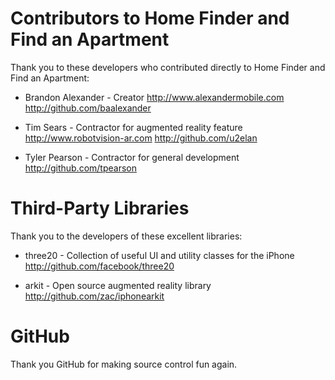Contributors to Home Finder and Find an Apartment
=================================================
Thank you to these developers who contributed directly to Home Finder and Find an Apartment:

* Brandon Alexander - Creator
http://www.alexandermobile.com
http://github.com/baalexander

* Tim Sears - Contractor for augmented reality feature
http://www.robotvision-ar.com
http://github.com/u2elan

* Tyler Pearson - Contractor for general development
http://github.com/tpearson

Third-Party Libraries
=====================
Thank you to the developers of these excellent libraries:

* three20 - Collection of useful UI and utility classes for the iPhone
http://github.com/facebook/three20

* arkit - Open source augmented reality library
http://github.com/zac/iphonearkit

GitHub
======
Thank you GitHub for making source control fun again.


